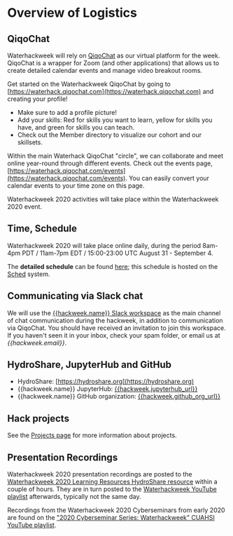 # Overview of Logistics

## QiqoChat

Waterhackweek will rely on [QiqoChat](https://qiqochat.com) as our virtual platform for the week. QiqoChat is a wrapper for Zoom (and other applications) that allows us to create detailed calendar events and manage video breakout rooms.

Get started on the Waterhackweek QiqoChat by going to [https://waterhack.qiqochat.com](https://waterhack.qiqochat.com) and creating your profile!

- Make sure to add a profile picture!
- Add your skills: Red for skills you want to learn, yellow for skills you have, and green for skills you can teach.
- Check out the Member directory to visualize our cohort and our skillsets.

Within the main Waterhack QiqoChat "circle", we can collaborate and meet online year-round through different events. Check out the events page, [https://waterhack.qiqochat.com/events](https://waterhack.qiqochat.com/events). You can easily convert your calendar events to your time zone on this page.

Waterhackweek 2020 activities will take place within the Waterhackweek 2020 event.

## Time, Schedule

Waterhackweek 2020 will take place online daily, during the period 8am-4pm PDT / 11am-7pm EDT / 15:00-23:00 UTC August 31 - September 4.

The **detailed schedule** can be found [here](https://waterhack.sched.com); this schedule is hosted on the [Sched](https://sched.com) system.

## Communicating via Slack chat

We will use the [{{hackweek.name}} Slack workspace]({{hackweek.slack_url}}) as the main channel of chat communication during the hackweek, in addition to communication via QiqoChat. You should have received an invitation to join this workspace. If you haven't seen it in your inbox, check your spam folder, or email us at *{{hackweek.email}}*.

## HydroShare, JupyterHub and GitHub

- HydroShare: [https://hydroshare.org](https://hydroshare.org)
- {{hackweek.name}} JupyterHub: [{{hackweek.jupyterhub_url}}]({{hackweek.jupyterhub_url}})
- {{hackweek.name}} GitHub organization: [{{hackweek.github_org_url}}]({{hackweek.github_org_url}})

## Hack projects

See the [Projects page](../project.md) for more information about projects.

## Presentation Recordings

Waterhackweek 2020 presentation recordings are posted to the [Waterhackweek 2020 Learning Resources HydroShare resource](https://www.hydroshare.org/resource/c59689b403b3484182b016fbcd0267ac/) within a couple of hours. They are in turn posted to the [Waterhackweek YouTube playlist](https://www.youtube.com/playlist?list=PLA6PlfxWZPLT2T23wUNK9W3tbfSLu2EM_) afterwards, typically not the same day.

Recordings from the Waterhackweek 2020 Cyberseminars from early 2020 are found on the ["2020 Cyberseminar Series: Waterhackweek" CUAHSI YouTube playlist](https://www.youtube.com/playlist?list=PLPG5Ed5L1SY4WilQpJF072zd4jGfCmnDv).

<!-- ## Getting Help

See the [Getting Help page](getting_help.md) for guidance and links to have your questions answered or connect with organizers with concerns. 
-->
